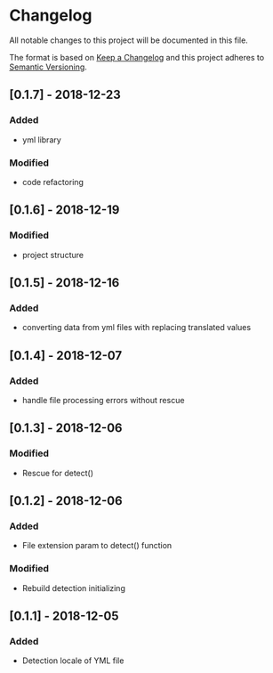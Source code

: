 # Changelog
All notable changes to this project will be documented in this file.

The format is based on [Keep a Changelog](http://keepachangelog.com/en/1.0.0/)
and this project adheres to [Semantic Versioning](http://semver.org/spec/v2.0.0.html).

## [0.1.7] - 2018-12-23
### Added
- yml library

### Modified
- code refactoring

## [0.1.6] - 2018-12-19
### Modified
- project structure

## [0.1.5] - 2018-12-16
### Added
- converting data from yml files with replacing translated values

## [0.1.4] - 2018-12-07
### Added
- handle file processing errors without rescue

## [0.1.3] - 2018-12-06
### Modified
- Rescue for detect()

## [0.1.2] - 2018-12-06
### Added
- File extension param to detect() function

### Modified
- Rebuild detection initializing

## [0.1.1] - 2018-12-05
### Added
- Detection locale of YML file

